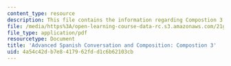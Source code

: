```yaml
---
content_type: resource
description: This file contains the information regarding Compostion 3.
file: /media/https%3A/open-learning-course-data-rc.s3.amazonaws.com/21g-711-advanced-spanish-conversation-and-composition-spring-2014/4a54c42db7e8417962fdd1c6b62103cb_MIT21G_711S14_Comp3.pdf
file_type: application/pdf
resourcetype: Document
title: 'Advanced Spanish Conversation and Composition: Compostion 3'
uid: 4a54c42d-b7e8-4179-62fd-d1c6b62103cb
---
```


